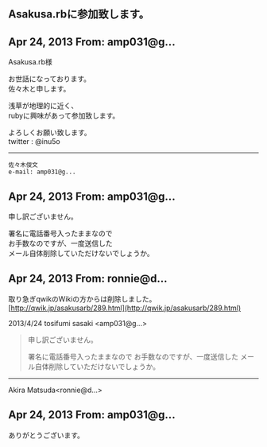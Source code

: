 ## Asakusa.rbに参加致します。

## Apr 24, 2013 From: amp031@g...

Asakusa.rb様

お世話になっております。  
佐々木と申します。

浅草が地理的に近く、  
rubyに興味があって参加致します。

よろしくお願い致します。  
twitter : @inu5o

* * *

~~~~~~~~~~~~~~~~~~~~~~~~~  
佐々木俊文  
e-mail: amp031@g...  
~~~~~~~~~~~~~~~~~~~~~~~~~

## Apr 24, 2013 From: amp031@g...

申し訳ございません。

署名に電話番号入ったままなので  
お手数なのですが、一度送信した  
メール自体削除していただけないでしょうか。

## Apr 24, 2013 From: ronnie@d...

取り急ぎqwikのWikiの方からは削除しました。 [http://qwik.jp/asakusarb/289.html](http://qwik.jp/asakusarb/289.html)

2013/4/24 tosifumi sasaki \<amp031@g...\>

> 申し訳ございません。
> 
> 署名に電話番号入ったままなので お手数なのですが、一度送信した メール自体削除していただけないでしょうか。
* * *

Akira Matsuda\<ronnie@d...\>

## Apr 24, 2013 From: amp031@g...

ありがとうございます。

